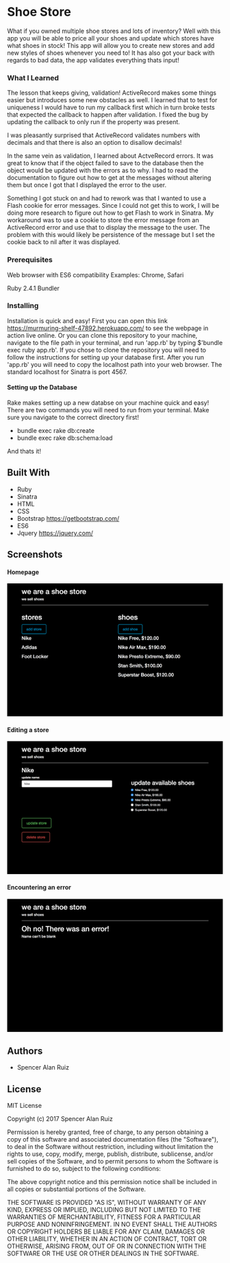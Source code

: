 # Shoe Store

What if you owned multiple shoe stores and lots of inventory? Well with this app you will be able to price all your shoes and update which stores have what shoes in stock! This app will allow you to create new stores and add new styles of shoes whenever you need to! It has also got your back with regards to bad data, the app validates everything thats input!

### What I Learned

The lesson that keeps giving, validation! ActiveRecord makes some things easier but introduces some new obstacles as well. I learned that to test for uniqueness I would have to run my callback first which in turn broke tests that expected the callback to happen after validation. I fixed the bug by updating the callback to only run if the property was present.

I was pleasantly surprised that ActiveRecord validates numbers with decimals and that there is also an option to disallow decimals!

In the same vein as validation, I learned about ActveRecord errors. It was great to know that if the object failed to save to the database then the object would be updated with the errors as to why. I had to read the documentation to figure out how to get at the messages without altering them but once I got that I displayed the error to the user.

Something I got stuck on and had to rework was that I wanted to use a Flash cookie for error messages. Since I could not get this to work, I will be doing more research to figure out how to get Flash to work in Sinatra. My workaround was to use a cookie to store the error message from an ActiveRecord error and use that to display the message to the user. The problem with this would likely be persistence of the message but I set the cookie back to nil after it was displayed.

### Prerequisites

Web browser with ES6 compatibility
Examples: Chrome, Safari

Ruby 2.4.1
Bundler

### Installing

Installation is quick and easy! First you can open this link https://murmuring-shelf-47892.herokuapp.com/ to see the webpage in action live online. Or you can clone this repository to your machine, navigate to the file path in your terminal, and run 'app.rb' by typing $'bundle exec ruby app.rb'. If you chose to clone the repository you will need to follow the instructions for setting up your database first. After you run 'app.rb' you will need to copy the localhost path into your web browser. The standard localhost for Sinatra is port 4567.

#### Setting up the Database

Rake makes setting up a new databse on your machine quick and easy! There are two commands you will need to run from your terminal. Make sure you navigate to the correct directory first!

* bundle exec rake db:create
* bundle exec rake db:schema:load

And thats it!

## Built With

* Ruby
* Sinatra
* HTML
* CSS
* Bootstrap https://getbootstrap.com/
* ES6
* Jquery https://jquery.com/

## Screenshots

#### Homepage

![homepage screenshot](public/img/shot-home.png)

#### Editing a store

![homepage screenshot](public/img/shot-edit-store.png)


#### Encountering an error

![homepage screenshot](public/img/shot-error.png)

## Authors

* Spencer Alan Ruiz

## License

MIT License

Copyright (c) 2017 Spencer Alan Ruiz

Permission is hereby granted, free of charge, to any person obtaining a copy
of this software and associated documentation files (the "Software"), to deal
in the Software without restriction, including without limitation the rights
to use, copy, modify, merge, publish, distribute, sublicense, and/or sell
copies of the Software, and to permit persons to whom the Software is
furnished to do so, subject to the following conditions:

The above copyright notice and this permission notice shall be included in all
copies or substantial portions of the Software.

THE SOFTWARE IS PROVIDED "AS IS", WITHOUT WARRANTY OF ANY KIND, EXPRESS OR
IMPLIED, INCLUDING BUT NOT LIMITED TO THE WARRANTIES OF MERCHANTABILITY,
FITNESS FOR A PARTICULAR PURPOSE AND NONINFRINGEMENT. IN NO EVENT SHALL THE
AUTHORS OR COPYRIGHT HOLDERS BE LIABLE FOR ANY CLAIM, DAMAGES OR OTHER
LIABILITY, WHETHER IN AN ACTION OF CONTRACT, TORT OR OTHERWISE, ARISING FROM,
OUT OF OR IN CONNECTION WITH THE SOFTWARE OR THE USE OR OTHER DEALINGS IN THE
SOFTWARE.

